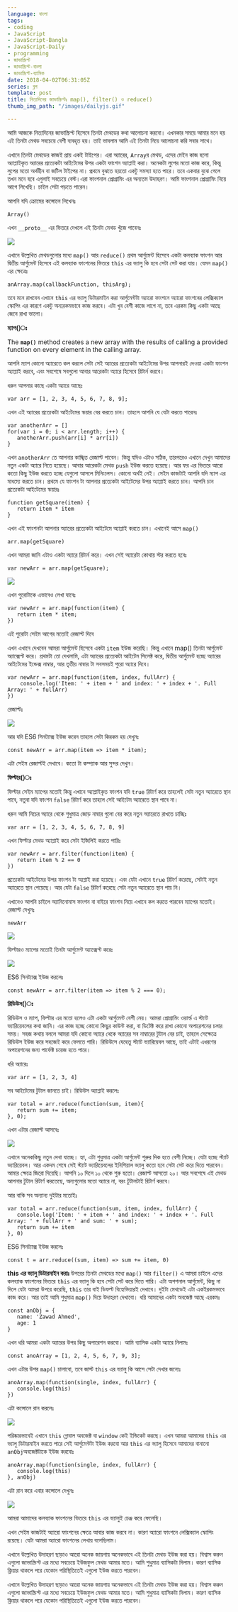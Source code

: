 ```yaml
---
language: বাংলা
tags:
- coding
- JavaScript
- JavaScript-Bangla
- JavaScript-Daily
- programming
- জাভাস্ক্রিপ্ট
- জাভাস্ক্রিপ্ট-বাংলা
- জাভাস্ক্রিপ্ট-ব্যাসিক
date: 2018-04-02T06:31:05Z
series: ব্লগ
template: post
title: নিত্যদিনের জাভাস্ক্রিপ্টঃ map(), filter() ও reduce()
thumb_img_path: "/images/dailyjs.gif"

---
```

আমি আজকে নিত্যদিনের জাভাস্ক্রিপ্ট হিসেবে তিনটা মেথডের কথা আলোচনা করবো। এখনকার সময়ে আমার মনে হয় এই তিনটা মেথড সবচেয়ে বেশী ব্যবহৃত হয়। তাই ভাবলাম আমি এই তিনটা নিয়ে আলোচনা করি সবার সাথে।

এখানে তিনটা মেথডের কাজই প্রায় একই টাইপের। এরা অ্যারের, `Array`র মেথড, এদের মেইন কাজ হলো অ্যাপ্লাইকৃত অ্যারের প্রত্যেকটা আইটেমের উপর একটা ফাংশন অ্যাপ্লাই করা। অনেকটা লুপের মতো কাজ করে, কিন্তু লুপের মতো অর্থহীন বা জটিল টাইপের না। প্রথমে বুঝতে হয়তো একটু সমস্যা হতে পারে। তবে একবার বুঝে গেলে তখন মনে হবে এগুলাই সবচেয়ে বেস্ট।এরা ফাংশনাল প্রোগ্রামিং এর অন্যতম উদাহরণ। আমি ফাংশনাল প্রোগ্রামিং নিয়ে আগে লিখেছি। চাইল সেটা পড়তে পারেন।

আপনি যদি ক্রোমের কন্সোলে লিখেনঃ

    Array()

এখন `__proto__` এর ভিতরে দেখলে এই তিনটা মেথড খুঁজে পাবেনঃ

![](https://cdn-images-1.medium.com/max/800/1*g0kcDmZrfD2vjLFoOdU7sQ.jpeg)

এখানে উল্লেখিত মেথডগুলোর মধ্যে `map()` আর `reduce()` প্রথম আর্গুমেন্ট হিসেবে একটা কলব্যাক ফাংশন আর দ্বিতীয় আর্গুমেন্ট হিসেবে এই কলব্যাক ফাংশনের ভিতরে `this` এর ভ্যালু কি হবে সেটা সেট করা যায়। যেমন `map()` এর ক্ষেত্রেঃ

    anArray.map(callbackFunction, thisArg);

তবে মনে রাখবেন এখানে `this` এর ভ্যালু ডিটারমাইন করা আর্গুমেন্টটা অ্যারো ফাংশনে অ্যারো ফাংশনের লেক্সিক্যাল স্কোপিং এর কারণে একটু অন্যরকমভাবে কাজ করবে। এটা খুব বেশী কাজে লাগে না, তবে এরকম কিছু একটা আছে জেনে রাখা ভালো।

**ম্যাপ()ঃ**

The **`map()`** method creates a new array with the results of calling a provided function on every element in the calling array.

আপনি ম্যাপ কোনো অ্যারেতে কল করলে সেটা সেই অ্যারের প্রত্যেকটা আইটেমের উপর আপনারই দেওয়া একটা ফাংশন অ্যাপ্লাই করবে, এবং সবশেষে সবগুলো আবার আরেকটা অ্যারে হিসেবে রিটার্ন করবে।

ধরুন আপনার কাছে একটা অ্যারে আছেঃ

    var arr = [1, 2, 3, 4, 5, 6, 7, 8, 9];

এখন এই অ্যারের প্রত্যেকটা আইটেমের স্কয়ার বের করতে চান। তাহলে আপনি যে যেটা করতে পারেনঃ

    var anotherArr = []
    for(var i = 0; i < arr.length; i++) {
       anotherArr.push(arr[i] * arr[i])
    }

এখন `anotherArr` তে আপনার কাঙ্খিত রেজাল্ট পাবেন। কিন্তু যদিও এটাও সঠিক, তারপরেও এখানে দেখুন আমাদের নতুন একটা অ্যারে নিতে হয়েছে। আবার আরেকটা মেথড `push` ইউজ করতে হয়েছে। আর ফর এর ভিতরে আরো কতো কিছু ইউজ করতে হচ্ছে যেগুলো আসলে মিনিংলেস। কোনো অর্থই নেই। সেইম কাজটাই আপনি যদি ম্যাপ এর মাধম্যে করতে চান। প্রথমে যে ফাংশন টা আপনার প্রত্যেকটা আইটেমের উপর অ্যাপ্লাই করতে চান। আপনি চান প্রত্যেকটা আইটেমের স্কয়ারঃ

    function getSquare(item) {
       return item * item
    }

এখন এই ফাংশনটা আপনার অ্যারের প্রত্যেকটা আইটেমে অ্যাপ্লাই করতে চান। এখানেই আসে `map()`

    arr.map(getSquare)

এখন আমরা জানি এটাও একটা অ্যারে রিটার্ন করে। এখন সেই অ্যারেটা কোথায় স্টর করতে হবেঃ

    var newArr = arr.map(getSquare);

![](https://cdn-images-1.medium.com/max/800/1*0_RXsAh6AxWwl0OhgxSnGA.png)

এখন পুরোটাকে এভাবেও লেখা যাবেঃ

    var newArr = arr.map(function(item) {
       return item * item;
    })

এই পুরোটা সেইম আগের মতোই রেজাল্ট দিবে

এখন এখানে দেখবেন আমরা আর্গুমেন্ট হিসেবে একটা `item` ইউজ করেছি। কিন্তু এখানে map() তিনটা আর্গুমেন্ট অ্যাক্সেপ্ট করে। প্রথমটা তো দেখলামি, এটা অ্যারের প্রত্যেকটা আইটেম সিলেক্ট করে, দ্বিতীয় আর্গুমেন্ট হচ্ছে অ্যারের আইটেমের ইন্ডেক্স নাম্বার, আর তৃতীয় নাম্বার টা সবসময়ই পুরো অ্যারে দিবে।

    var newArr = arr.map(function(item, index, fullArr) {
        console.log('Item: ' + item + ' and index: ' + index + '. Full Array: ' + fullArr)
    })

রেজাল্টঃ

![](https://cdn-images-1.medium.com/max/800/1*OdADtk6_AWe_gIzOe_iJBQ.png)

আর যদি ES6 সিনট্যাক্স ইউজ করেন তাহলে সেটা কিরকম হয় দেখুনঃ

    const newArr = arr.map(item => item * item);

এটা সেইম রেজাল্টই দেখাবে। কতো টা কম্প্যাক আর সুন্দর দেখুন।

**ফিল্টার()ঃ**

ফিল্টার সেইম ম্যাপের মতোই কিন্তু এখানে অ্যাপ্লাইকৃত ফাংশন যদি `true` রিটার্ণ করে তাহলেই সেটা নতুন অ্যারেতে স্থান পাবে, নতুবা যদি ফাংশন `false` রিটার্ণ করে তাহলে সেই আইটেম অ্যারেতে স্থান পাবে না।

ধরুন আমি নিচের অ্যারে থেকে শুধুমাত্র জোড় নাম্বার গুলো বের করে নতুন অ্যারেতে রাখতে চাচ্ছিঃ

    var arr = [1, 2, 3, 4, 5, 6, 7, 8, 9]

এখন ফিল্টার মেথড অ্যাপ্লাই করে সেটা ইজিলিই করতে পারিঃ

    var newArr = arr.filter(function(item) {
       return item % 2 == 0
    })

প্রত্যেকটা আইটেমের উপর ফাংশন টা অ্যপ্লাই করা হয়েছে। এবং যেটা এখানে `true` রিটার্ণ করেছে, সেটাই নতুন অ্যারেতে স্থান পেয়েছে। আর যেটা `false` রিটার্ণ করেছে সেটা নতুন অ্যারেতে স্থান পায় নি।

এখানেও আপনি চাইলে অ্যানিনোমাস ফাংশন বা বাইরে ফাংশন নিয়ে এখানে কল করতে পারবেন ম্যাপের মতোই। রেজাল্ট দেখুনঃ

    newArr

![](https://cdn-images-1.medium.com/max/800/1*4I90yUfl7em9vV8CcnD4PA.png)

ফিল্টারও ম্যাপের মতোই তিনটা আর্গুমেন্ট অ্যাক্সেপ্ট করেঃ

![](https://cdn-images-1.medium.com/max/800/1*URueAnHvZ2Mgg8AjUtwxwg.png)

ES6 সিনট্যাক্স ইউজ করলেঃ

    const newArr = arr.filter(item => item % 2 === 0);

**রিডিউস()ঃ**

রিডিউস ও ম্যাপ, ফিল্টার এর মতো হলেও এটা একটা আর্গুমেন্ট বেশী নেয়। আমরা প্রোগ্রামিং ওয়ার্ল্ড এ স্ট্যাট ভ্যারিয়েবলের কথা জানি। এর কাজ হচ্ছে কোনো কিছুর কাউন্ট করা, বা ডিটেক্ট করে রাখা কোনো অপারেশনের চলার সময়। সহজ কথায় বললে আমরা যদি কোনো অ্যারে থেকে অ্যারের সব নাম্বারের টুটাল বের চাই, তাহলে সেক্ষেত্রে রিডিউস ইউজ করে সহজেই করে ফেলতে পারি। রিডিউসে যেহেতু স্ট্যাট ভ্যারিয়েবল আছে, তাই এটাই এধরণের অপারেশনের জন্য পার্ফেক্ট চয়েজ হতে পারে।

ধরি অ্যারেঃ

    var arr = [1, 2, 3, 4]

সব আইটেমের টুটাল জানতে চাই। রিডিউস অ্যাপ্লাই করলেঃ

    var total = arr.reduce(function(sum, item){
       return sum += item;
    }, 0);

এখন এটার রেজাল্ট আসবেঃ

![](https://cdn-images-1.medium.com/max/800/1*JjKxckPhFovaqgBS6zQvqg.png)

এখানে অনেককিছু নতুন দেখা যাচ্ছে। হ্যা, এটা শুধুমাত্র একটা আর্গুমেন্ট শুরুর দিক হতে বেশী নিচ্ছে। যেটা হচ্ছে স্ট্যাট ভ্যারিয়েবল। আর একদম শেষে সেই স্ট্যাট ভ্যারিয়েবলের ইনিশিয়াল ভ্যালু কতো হবে সেটা সেট করে দিতে পারবেন। আমার ক্ষেত্রে জিরো দিয়েছি। আপনি ১০ দিলে ১০ থেকে শুরু হতো। রেজাল্ট আসতো ২০। আর সবশেষে এই মেথড আপনার টুটাল রিটার্ণ করতেছে, অন্যগুলোর মতো অ্যারে না, বরং টুটালটাই রিটার্ণ করবে।

আর বাকি সব অন্যান্য দুইটার মতোইঃ

    var total = arr.reduce(function(sum, item, index, fullArr) {
       console.log('Item: ' + item + ' and index: ' + index + '. Full Array: ' + fullArr + ' and sum: ' + sum);
       return sum += item
    }, 0)

ES6 সিনট্যাক্স ইউজ করলেঃ

    const t = arr.reduce((sum, item) => sum += item, 0)

**this এর ভ্যালু ডিটারমাইন করাঃ** উপরের তিনটা মেথডের মধ্যে `map()` আর `filter()` এ আমরা চাইলে এদের কলব্যাক ফাংশনের ভিতরে `this` এর ভ্যালু কি হবে সেটা সেট করে দিতে পারি। এটা অপশনাল আর্গুমেন্ট, কিছু না দিলে যেটা আমরা উপরে করেছি, `this` তার বাই ডিফল্ট বিহ্যেভিয়ারই দেখাবে। দুইটা মেথডেই এটা একইরকমভাবে কাজ করে। আর তাই আমি শুধুমাত্র `map()` দিয়ে উদাহরণ দেখাবো। ধরি আমাদের একটা অবজেক্ট আছে এরকমঃ

    const anObj = {
       name: 'Zawad Ahmed',
       age: 1
    }

এখন ধরি আমরা একটা অ্যারের উপর কিছু অপারেশন করবো। আমি ব্যাসিক একটা অ্যারে নিলামঃ

    const anoArray = [1, 2, 4, 5, 6, 7, 9, 3];

এখন এটার উপর `map()` চালাবো, তবে জাস্ট `this` এর ভ্যালু কি আসে সেটা দেখার জন্যেঃ

    anoArray.map(function(single, index, fullArr) {
       console.log(this)
    })

এটা কন্সোলে রান করলেঃ

![](https://cdn-images-1.medium.com/max/880/1*eEv2ljCZ8qYhGfdArpN4wg.png)

পরিষ্কারভাবেই এখানে `this` গ্লোবাল অবজেক্ট বা `window` কেই ইন্ডিকেট করছে। এখন আমরা আমাদের `this` এর ভ্যালু ডিটারমাইন করতে পারে সেই আর্গুমেন্টটা ইউজ করবো আর `this` এর ভ্যালু হিসেবে আমাদের বানানো `anObj`অবজেক্টটাকে ইউজ করবোঃ

    anoArray.map(function(single, index, fullArr) {
       console.log(this)
    }, anObj)

এটা রান করে এবার কন্সোলে দেখুনঃ

![](https://cdn-images-1.medium.com/max/880/1*mfoubB4__Hn8INOT-k1yjg.png)

আমরা আমাদের কলব্যাক ফাংশনের ভিতরে `this` এর ভ্যালুই চেঞ্জ করে ফেলেছি।

এখন সেইম কাজটাই অ্যারো ফাংশনের ক্ষেত্রে আবার কাজ করবে না। কারণ অ্যারো ফাংশনে লেক্সিক্যাল স্কোপিং রয়েছে। যেটা আমরা অ্যারো ফাংশনের লেখায় বলেছিলাম।

এখানে উল্লেখিত উদাহরণ ছাড়াও আরো অনেক জায়গায় অনেকভাবে এই তিনটা মেথড ইউজ করা হয়। বিশ্বাস করুন এগুলো জাভাস্ক্রিপ্ট এর মধ্যে সবচেয়ে ইউজফুল মেথড আমার মতে। আমি শুধুমাত্র ব্যাসিকটা দিলাম। কারণ ব্যাসিক ক্লিয়ার থাকলে পরে যেকোন পরিস্থিতিতেই এগুলো ইউজ করতে পারবেন।

এখানে উল্লেখিত উদাহরণ ছাড়াও আরো অনেক জায়গায় অনেকভাবে এই তিনটা মেথড ইউজ করা হয়। বিশ্বাস করুন এগুলো জাভাস্ক্রিপ্ট এর মধ্যে সবচেয়ে ইউজফুল মেথড আমার মতে। আমি শুধুমাত্র ব্যাসিকটা দিলাম। কারণ ব্যাসিক ক্লিয়ার থাকলে পরে যেকোন পরিস্থিতিতেই এগুলো ইউজ করতে পারবেন।